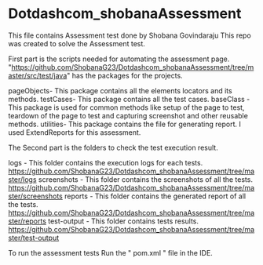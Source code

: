 # Dotdashcom_shobanaAssessment
This file contains Assessment test done by Shobana Govindaraju 
This repo was created to solve the Assessment test.

First part is the scripts needed for automating the assessment page. "https://github.com/ShobanaG23/Dotdashcom_shobanaAssessment/tree/master/src/test/java" has the packages for the projects. 

pageObjects- This package contains all the elements locators and its methods.
testCases- This package contains all the test cases.
baseClass - This package is used for common methods like setup of the page to test, teardown of the page to test and capturing screenshot and other reusable methods.
utilities- This package contains the file for generating report. I used ExtendReports for this assessment.

The Second part is the folders to check the test execution result.

logs - This folder contains the execution logs for each tests. https://github.com/ShobanaG23/Dotdashcom_shobanaAssessment/tree/master/logs
screenshots - This folder contains the screenshots of all the tests. https://github.com/ShobanaG23/Dotdashcom_shobanaAssessment/tree/master/screenshots
reports - This folder contains the generated report of all the tests. https://github.com/ShobanaG23/Dotdashcom_shobanaAssessment/tree/master/reports
test-output - This folder contains tests results. https://github.com/ShobanaG23/Dotdashcom_shobanaAssessment/tree/master/test-output

To run the assessment tests Run the " pom.xml " file in the IDE.

